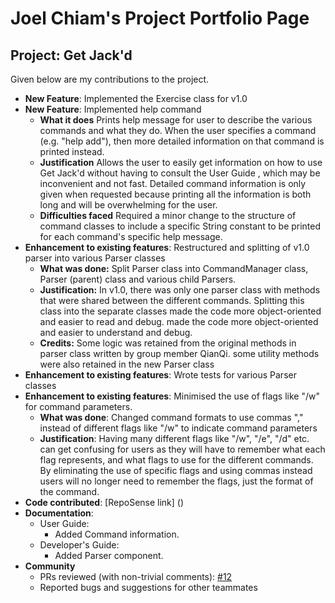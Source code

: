 # Joel Chiam's Project Portfolio Page

## Project: Get Jack'd

Given below are my contributions to the project.

- **New Feature**: Implemented the Exercise class for v1.0
- **New Feature**: Implemented help command
  - **What it does** Prints help message for user to describe the various commands and what they do. When the user
  specifies a command (e.g. "help add"), then more detailed information on that command is printed instead.
  - **Justification** Allows the user to easily get information on how to use Get Jack'd without having to consult the User Guide
  , which may be inconvenient and not fast. Detailed command information is only given when requested because printing all the information
  is both long and will be overwhelming for the user.
  - **Difficulties faced** Required a minor change to the structure of command classes to include a specific String constant to be printed 
  for each command's specific help message.
- **Enhancement to existing features**: Restructured and splitting of v1.0 parser into various Parser classes
    - **What was done:** Split Parser class into CommandManager class, Parser (parent) class and various child Parsers.
    - **Justification:** In v1.0, there was only one parser class with methods that were shared between the different commands.
    Splitting this class into the separate classes made the code more object-oriented and easier to read and debug.
    made the code more object-oriented and easier to understand and debug. 
    - **Credits:** Some logic was retained from the original methods in parser class written by group member QianQi. 
    some utility methods were also retained in the new Parser class
- **Enhancement to existing features**: Wrote tests for various Parser classes
- **Enhancement to existing features**: Minimised the use of flags like "/w" for command parameters.
  - **What was done**: Changed command formats to use commas "," instead of different flags like "/w" to indicate command parameters
  - **Justification**: Having many different flags like "/w", "/e", "/d" etc. can get confusing for users as they will have to remember 
  what each flag represents, and what flags to use for the different commands. By eliminating the use of specific flags and using commas instead
  users will no longer need to remember the flags, just the format of the command.
- **Code contributed**: [RepoSense link] ()
- **Documentation**: 
  - User Guide:
    - Added Command information.
  - Developer's Guide:
    - Added Parser component.
- **Community**
  - PRs reviewed (with non-trivial comments): [#12](https://github.com/AY2122S1-CS2113T-F12-2/tp/pull/12)
  - Reported bugs and suggestions for other teammates